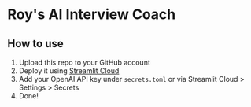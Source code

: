 # Roy's AI Interview Coach

## How to use
1. Upload this repo to your GitHub account
2. Deploy it using [Streamlit Cloud](https://streamlit.io/cloud)
3. Add your OpenAI API key under `secrets.toml` or via Streamlit Cloud > Settings > Secrets
4. Done!